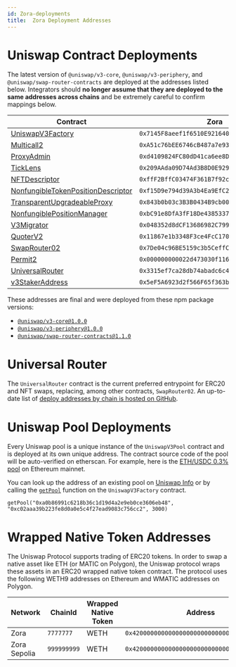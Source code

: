 ```yaml
---
id: Zora-deployments
title:  Zora Deployment Addresses
---
```


# Uniswap Contract Deployments

The latest version of `@uniswap/v3-core`, `@uniswap/v3-periphery`, and `@uniswap/swap-router-contracts` are deployed at the addresses listed below. Integrators should **no longer assume that they are deployed to the same addresses across chains** and be extremely careful to confirm mappings below.

| Contract                                                                                                                                                     | Zora                                         | Zora Sepolia                                 |
| ------------------------------------------------------------------------------------------------------------------------------------------------------------ | -------------------------------------------- | -------------------------------------------- |
| [UniswapV3Factory](https://github.com/Uniswap/uniswap-v3-core/blob/v1.0.0/contracts/UniswapV3Factory.sol)                                                    | `0x7145F8aeef1f6510E92164038E1B6F8cB2c42Cbb` | `0x4324A677D74764f46f33ED447964252441aA8Db6` |
| [Multicall2](https://explorer.zora.energy/address/0xA51c76bEE6746cB487a7e9312E43e2b8f4A37C15)                                                                 | `0xA51c76bEE6746cB487a7e9312E43e2b8f4A37C15` | `0xA1E7e3A69671C4494EC59Dbd442de930a93F911A` |
| [ProxyAdmin](https://github.com/OpenZeppelin/openzeppelin-contracts/blob/v3.4.1-solc-0.7-2/contracts/proxy/ProxyAdmin.sol)                                   | `0xd4109824FC80dD41ca6ee8D304ec74B8bEdEd03b` | `0x561896C035abFB3C72f754f10fD35f6c450Ffe16` |
| [TickLens](https://github.com/Uniswap/uniswap-v3-periphery/blob/v1.0.0/contracts/lens/TickLens.sol)                                                          | `0x209AAda09D74Ad3B8D0E92910Eaf85D2357e3044` | `0x23C0F71877a1Fc4e20A78018f9831365c85f3064` |
| [NFTDescriptor](https://github.com/Uniswap/uniswap-v3-periphery/blob/v1.0.0/contracts/libraries/NFTDescriptor.sol)                                           | `0xffF2BffC03474F361B7f92cCfF2fD01CFBBDCdd1` | `0xf70C8a20496a5201Fd8D01F627c93aE39cDa1999` |
| [NonfungibleTokenPositionDescriptor](https://github.com/Uniswap/uniswap-v3-periphery/blob/v1.0.0/contracts/NonfungibleTokenPositionDescriptor.sol)           | `0xf15D9e794d39A3b4Ea9EfC2376b2Cd9562996422` | `0x5BC936a151Fb4CEBD14467Ca9CBf598b7E645fc0` |
| [TransparentUpgradeableProxy](https://github.com/OpenZeppelin/openzeppelin-contracts/blob/v3.4.1-solc-0.7-2/contracts/proxy/TransparentUpgradeableProxy.sol) | `0x843b0b03c3B3B0434B9cb00AD9cD1D9218E7741b` | `0x68EF3669bEd58213edf9Da598f4E1307680839B2` |
| [NonfungiblePositionManager](https://github.com/Uniswap/uniswap-v3-periphery/blob/v1.0.0/contracts/NonfungiblePositionManager.sol)                           | `0xbC91e8DfA3fF18De43853372A3d7dfe585137D78` | `0xB8458EaAe43292e3c1F7994EFd016bd653d23c20` |
| [V3Migrator](https://github.com/Uniswap/uniswap-v3-periphery/blob/v1.0.0/contracts/V3Migrator.sol)                                                           | `0x048352d8dCF13686982C799da63fA6426a9D0b60` | `0x65ef259b31bf1d977c37e9434658694267674897` |
| [QuoterV2](https://github.com/Uniswap/v3-periphery/blob/main/contracts/lens/QuoterV2.sol)                                                                    | `0x11867e1b3348F3ce4FcC170BC5af3d23E07E64Df` | `0xC195976fEF0985886E37036E2DF62bF371E12Df0` |
| [SwapRouter02](https://github.com/Uniswap/swap-router-contracts/blob/main/contracts/SwapRouter02.sol)                                                        | `0x7De04c96BE5159c3b5CeffC82aa176dc81281557` | `0x6B36d761981d82B1e07cF3c4daF4cB4615c4850a` |
| [Permit2](https://github.com/Uniswap/permit2)                                                                                                                | `0x000000000022d473030f116ddee9f6b43ac78ba3` | `0x000000000022d473030f116ddee9f6b43ac78ba3` |
| [UniversalRouter](https://github.com/Uniswap/universal-router)                                                                                               | `0x3315ef7ca28db74abadc6c44570efdf06b04b020` | ``                                           |
| [v3StakerAddress](https://github.com/Uniswap/v3-staker)                                                                                                      | `0x5eF5A6923d2f566F65f363b78EF7A88ab1E4206f` | `0x5d298AAf21058d14436DBD36940dcB5542b8aFE8` |


These addresses are final and were deployed from these npm package versions:

- [`@uniswap/v3-core@1.0.0`](https://github.com/Uniswap/uniswap-v3-core/tree/v1.0.0)
- [`@uniswap/v3-periphery@1.0.0`](https://github.com/Uniswap/uniswap-v3-periphery/tree/v1.0.0)
- [`@uniswap/swap-router-contracts@1.1.0`](https://github.com/Uniswap/swap-router-contracts/tree/v1.1.0)


# Universal Router

The `UniversalRouter` contract is the current preferred entrypoint for ERC20 and NFT swaps, replacing, among other contracts, `SwapRouter02`. An up-to-date list of [deploy addresses by chain is hosted on GitHub](https://github.com/Uniswap/sdks/blob/main/sdks/universal-router-sdk/src/utils/constants.ts).

# Uniswap Pool Deployments

Every Uniswap pool is a unique instance of the `UniswapV3Pool` contract and is deployed at its own unique address. The contract source code of the pool will be auto-verified on etherscan. For example, here is the [ETH/USDC 0.3% pool](https://etherscan.io/address/0x8ad599c3a0ff1de082011efddc58f1908eb6e6d8) on Ethereum mainnet.

You can look up the address of an existing pool on [Uniswap Info](https://info.uniswap.org/#/) or by calling the [`getPool`](../reference/core/interfaces/IUniswapV3Factory.md#getpool) function on the `UniswapV3Factory` contract.

```solidity
getPool("0xa0b86991c6218b36c1d19d4a2e9eb0ce3606eb48", "0xc02aaa39b223fe8d0a0e5c4f27ead9083c756cc2", 3000)
```

# Wrapped Native Token Addresses

The Uniswap Protocol supports trading of ERC20 tokens. In order to swap a native asset like ETH (or MATIC on Polygon), the Uniswap protocol wraps these assets in an ERC20 wrapped native token contract. The protocol uses the following WETH9 addresses on Ethereum and WMATIC addresses on Polygon.

| Network      | ChainId     | Wrapped Native Token | Address                                      |
| ------------ | ----------- | -------------------- | -------------------------------------------- |
| Zora         | `7777777`   | WETH                 | `0x4200000000000000000000000000000000000006` |
| Zora Sepolia | `999999999` | WETH                 | `0x4200000000000000000000000000000000000006` |
